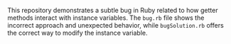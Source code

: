 This repository demonstrates a subtle bug in Ruby related to how getter methods interact with instance variables. The `bug.rb` file shows the incorrect approach and unexpected behavior, while `bugSolution.rb` offers the correct way to modify the instance variable.
